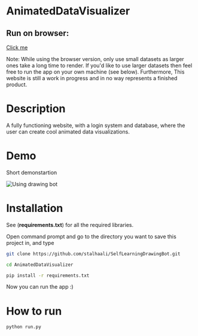# AnimatedDataVisualizer

## Run on browser:

[Click me](http://animateddataviz.pythonanywhere.com/) 

Note: While using the browser version, only use small datasets as larger ones take a long time to render. If you'd like to use larger datasets then feel free to run the app
on your own machine (see below). Furthermore, This website is still a work in progress and in no way represents a finished product.

# Description

A fully functioning website, with a login system and database, where the user can create cool animated data visualizations.

# Demo

Short demonstartion 

![Using drawing bot](https://github.com/stalhaali/AnimatedDataVisualizer/blob/main/readme_files/adv.gif "Gif of using app")

# Installation
See (**requirements.txt**) for all the required libraries.

Open command prompt and go to the directory you want to save this project in, and type

```bash
git clone https://github.com/stalhaali/SelfLearningDrawingBot.git

cd AnimatedDataVisualizer

pip install -r requirements.txt
```

Now you can run the app :)

# How to run

```bash
python run.py
```
